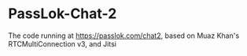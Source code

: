 # PassLok-Chat-2
The code running at https://passlok.com/chat2, based on Muaz Khan's RTCMultiConnection v3, and Jitsi 
